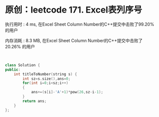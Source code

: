 # 原创：leetcode 171. Excel表列序号

执行用时 : 4 ms, 在Excel Sheet Column Number的C++提交中击败了99.20%的用户

内存消耗 : 8.3 MB, 在Excel Sheet Column Number的C++提交中击败了20.26% 的用户

 
```c++
class Solution {
public:
    int titleToNumber(string s) {
        int sz=s.size(),ans=0;
        for(int i=0;i<sz;i++)
        {
            ans+=(s[i]-'A'+1)*pow(26,sz-i-1);
        }
        return ans;
    }
};
```
 

 
